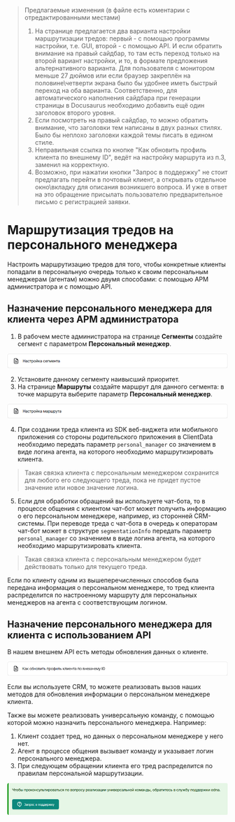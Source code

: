 >Предлагаемые изменения (в файле есть коментарии с отредактированными местами)<br>
>1. На странице предлагается два варианта настройки маршрутизации тредов: первый - с помощью программы настройки, т.е. GUI, второй - с помощью API. И если обратить внимание на правый сайдбар, то там есть переход только на второй вариант настройки, и то, в формате предложения альтернативного варианта. Для пользователя с монитором меньше 27 дюймов или если браузер закреплён на половине\четверти экрана было бы удобнее иметь быстрый переход на оба варианта. Соответственно, для автоматического наполнения сайдбара при генерации страницы в Docusaurus необходимо добавить ещё один заголовок второго уровня.
>2. Если посмотреть на правый сайдбар, то можно обратить внимание, что заголовки тем написаны в двух разных стилях. Было бы неплохо заголовки каждой темы писать в едином стиле.
>3. Неправильная ссылка по кнопке "Как обновить профиль клиента по внешнему ID", ведёт на настройку маршрута из п.3, заменил на корректную.
>4. Возможно, при нажатии кнопки "Запрос в поддержку" не стоит предлагать перейти в почтовый клиент, а открывать отдельное окно\вкладку для описания возникшего вопроса. И уже в ответ на это обращение присылать пользователю предварительное письмо с регистрацией заявки. 

<!-- Меняем заголовок для единого стиля -->
# Маршрутизация тредов на персонального менеджера

Настроить маршрутизацию тредов для того, чтобы конкретные клиенты попадали в персональную очередь только к своим персональным менеджерам (агентам) можно двумя способами: с помощью АРМ администратора и с помощью API.

<!-- Добавляем новый заголовок второго уровня и введение -->
## Назначение персонального менеджера для клиента через АРМ администратора

1. В рабочем месте администратора на странице **Сегменты** создайте сегмент с параметром **Персональный менеджер**.

[![Настройка сегмента](IMG/Segment_setup.png)](https://docs-chatcenter.edna.ru/docs/admin/routing/admin-createsegment/)

2. Установите данному сегменту наивысший приоритет.
3. На странице **Маршруты** создайте маршрут для данного сегмента: в точке маршрута выберите параметр **Персональный менеджер**.

[![Настройка маршрута](IMG/Route_setup.png)](https://docs-chatcenter.edna.ru/docs/admin/routing/admin-routing/)

4. При создании треда клиента из SDK веб-виджета или мобильного приложения со стороны родительского приложения в ClientData необходимо передать параметр `personal_manager` со значением в виде логина агента, на которого необходимо маршрутизировать клиента.

>Такая связка клиента с персональным менеджером сохранится для любого его следующего треда, пока не придет пустое значение или новое значение логина.

<!-- Два раза подряд идёт "чат-бот", чуть стоит переформулировать -->
5. Если для обработки обращений вы используете чат-бота, то в процессе общения с клиентом чат-бот может получить информацию о его персональном менеджере, например, из сторонней CRM-системы. При переводе треда с чат-бота в очередь к операторам чат-бот может в структуре `segmentationInfo` передать параметр `personal_manager` со значением в виде логина агента, на которого необходимо маршрутизировать клиента.

>Такая связка клиента с персональным менеджером будет действовать только для текущего треда.

Если по клиенту одним из вышеперечисленных способов была передана информация о персональном менеджере, то тред клиента распределится по настроенному маршруту для персональных менеджеров на агента с соответствующим логином.

<!-- Также меняем заголовок второго уровня для единого стиля -->
## Назначение персонального менеджера для клиента с использованием API

В нашем внешнем API есть методы обновления данных о клиенте.

<!-- Указываем корректную ссылку для работы с API -->
[![Как обновить профиль клиента по внешнему ID](IMG/Client_profile_update.png)](https://docs-chatcenter.edna.ru/docs/api/external-api/clients/update-client-by-external-id)

<!-- Два раза подряд идёт обращение "вы" -->
Если вы используете CRM, то можете реализовать вызов наших методов для обновления информации о персональном менеджере клиента.

Также вы можете реализовать универсальную команду, с помощью которой можно назначить персонального менеджера. Например:
1. Клиент создает тред, но данных о персональном менеджере у него нет.
2. Агент в процессе общения вызывает команду и указывает логин персонального менеджера.
3. При следующем обращении клиента его тред распределится по правилам персональной маршрутизации.

[![Запрос в поддержку](IMG/Support.png)](mailto:support@edna.ru?subject=%D0%97%D0%B0%D0%BF%D1%80%D0%BE%D1%81%20%D0%B2%20%D0%BF%D0%BE%D0%B4%D0%B4%D0%B5%D1%80%D0%B6%D0%BA%D1%83&body=%D0%97%D0%B4%D1%80%D0%B0%D0%B2%D1%81%D1%82%D0%B2%D1%83%D0%B9%D1%82%D0%B5!%0A%0A%D0%A1%D1%82%D1%80%D0%B0%D0%BD%D0%B8%D1%86%D0%B0%2C%20%D0%BD%D0%B0%20%D0%BA%D0%BE%D1%82%D0%BE%D1%80%D0%BE%D0%B9%20%D0%B2%D0%BE%D0%B7%D0%BD%D0%B8%D0%BA%D0%BB%D0%B8%20%D0%B2%D0%BE%D0%BF%D1%80%D0%BE%D1%81%D1%8B%3A%20https%3A%2F%2Fdocs-chatcenter.edna.ru%2Fdocs%2Fadditional-function%2Fpersonal-manager%2F%0A%0A%D0%9E%D0%BF%D0%B8%D1%81%D0%B0%D0%BD%D0%B8%D0%B5%20%D0%BF%D1%80%D0%BE%D0%B1%D0%BB%D0%B5%D0%BC%D1%8B%3A%0A%5B%D0%9E%D0%BF%D0%B8%D1%88%D0%B8%D1%82%D0%B5%20%D0%B2%D0%B0%D1%88%D1%83%20%D0%BF%D1%80%D0%BE%D0%B1%D0%BB%D0%B5%D0%BC%D1%83%20%D0%B7%D0%B4%D0%B5%D1%81%D1%8C%5D%0A%0A%D0%A1%20%D1%83%D0%B2%D0%B0%D0%B6%D0%B5%D0%BD%D0%B8%D0%B5%D0%BC%2C%0A%5B%D0%92%D0%B0%D1%88%D0%B5%20%D0%B8%D0%BC%D1%8F%5D)
